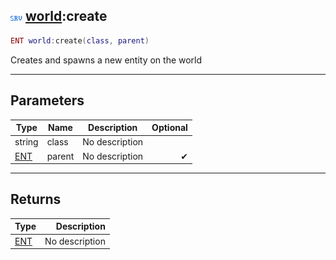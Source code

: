 ## ![server](../../.gitbook/assets/server.png) [world](world):create

```lua
ENT world:create(class, parent)
```

Creates and spawns a new entity on the world

------
## Parameters

| Type   | Name | Description | Optional |
| ------ | ---- | ----------- | -------: |
| string | class | No description |  |
| [ENT](ent) | parent | No description | ✔ |


------
## Returns

| Type   | Description |
| ------ | ----------: |
| [ENT](ent) | No description |

